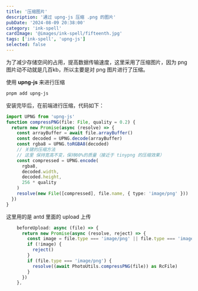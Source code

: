 ```yaml
---
title: '压缩图片'
description: '通过 upng-js 压缩 .png 的图片'
pubDate: '2024-08-09 20:38:00'
category: 'ink-spell'
cardImage: '@images/ink-spell/fifteenth.jpg'
tags: ['ink-spell', 'upng-js']
selected: false
---
```


为了减少存储空间的占用，提高数据传输速度，这里采用了压缩图片，因为 png 图片动不动就是几百kb，所以主要是对 png 图片进行了压缩。

使用 **upng-js** 来进行压缩

```bash
pnpm add upng-js
```

安装完毕后，在前端进行压缩，代码如下：

```ts
import UPNG from 'upng-js'
function compressPNG(file: File, quality = 0.2) {
  return new Promise(async (resolve) => {
    const arrayBuffer = await file.arrayBuffer()
    const decoded = UPNG.decode(arrayBuffer)
    const rgba8 = UPNG.toRGBA8(decoded)
    // 关键的压缩方法
    // 这里 保持宽高不变，保持80%的质量（接近于 tinypng 的压缩效果）
    const compressed = UPNG.encode(
      rgba8,
      decoded.width,
      decoded.height,
      256 * quality
    )
    resolve(new File([compressed], file.name, { type: 'image/png' }))
  })
}
```

这里用的是 antd 里面的 upload 上传

```ts
    beforeUpload: async (file) => {
      return new Promise(async (resolve, reject) => {
        const image = file.type === 'image/png' || file.type === 'image/jpeg' || file.type === 'image/jpg'
        if (!image) {
          reject()
        }
        if (file.type === 'image/png') {
          resolve((await PhotoUtils.compressPNG(file)) as RcFile)
        }
      })
    },
```
